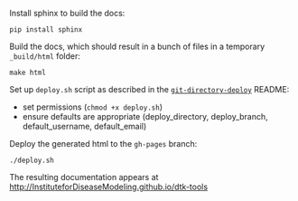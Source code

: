 Install sphinx to build the docs:
```
pip install sphinx
```

Build the docs, which should result in a bunch of files in a temporary `_build/html` folder:
```
make html
```

Set up `deploy.sh` script as described in the [`git-directory-deploy`](https://github.com/X1011/git-directory-deploy) README:
- set permissions (`chmod +x deploy.sh`)
- ensure defaults are appropriate (deploy_directory, deploy_branch, default_username, default_email)

Deploy the generated html to the `gh-pages` branch:
```
./deploy.sh
```

The resulting documentation appears at http://InstituteforDiseaseModeling.github.io/dtk-tools
